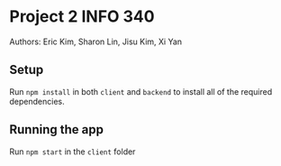 # Project 2 INFO 340
Authors: Eric Kim, Sharon Lin, Jisu Kim, Xi Yan

## Setup
Run `npm install` in both `client` and `backend` to install all of the required dependencies.

## Running the app
Run `npm start` in the `client` folder